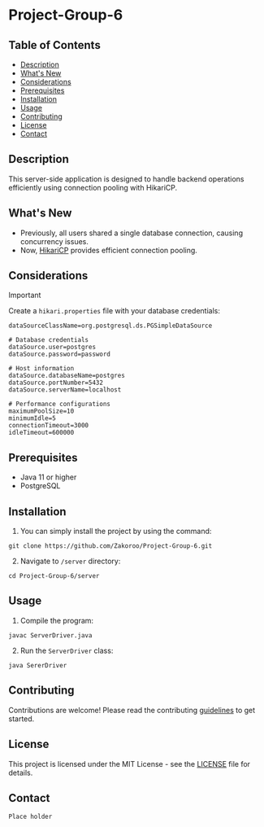 # Project-Group-6
## Table of Contents
- [Description](#description)
- [What's New](#whats-new)
- [Considerations](#considerations)
- [Prerequisites](#prerequisites)
- [Installation](#installation)
- [Usage](#usage)
- [Contributing](#contributing)
- [License](#license)
- [Contact](#contact)

## Description
This server-side application is designed to handle backend operations efficiently using connection pooling with HikariCP.

## What's New
- Previously, all users shared a single database connection, causing concurrency issues.
- Now, [HikariCP](https://github.com/brettwooldridge/HikariCP) provides efficient connection pooling.

## Considerations
> [!IMPORTANT]
> Create a `hikari.properties` file with your database credentials:

```shell
dataSourceClassName=org.postgresql.ds.PGSimpleDataSource

# Database credentials
dataSource.user=postgres
dataSource.password=password

# Host information
dataSource.databaseName=postgres
dataSource.portNumber=5432
dataSource.serverName=localhost

# Performance configurations
maximumPoolSize=10
minimumIdle=5
connectionTimeout=3000
idleTimeout=600000
```
## Prerequisites
* Java 11 or higher
* PostgreSQL

## Installation 
1. You can simply install the project by using the command:
```shell
git clone https://github.com/Zakoroo/Project-Group-6.git
```
2. Navigate to `/server` directory:
```shell
cd Project-Group-6/server
```
## Usage 
1. Compile the program:
```shell
javac ServerDriver.java
```

2. Run the `ServerDriver` class:
```shell
java SererDriver
```

## Contributing
Contributions are welcome! Please read the contributing 
[guidelines](/CONTRIBUTING.md) to get started.

## License
This project is licensed under the MIT License - see the [LICENSE](/LICENSE) file for details.

## Contact
`Place holder`
